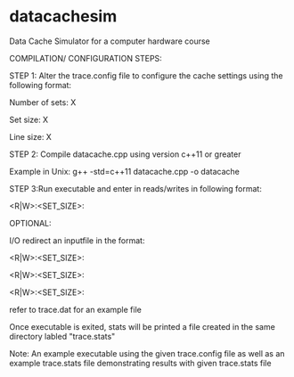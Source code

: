 # datacachesim
Data Cache Simulator for a computer hardware course


COMPILATION/ CONFIGURATION STEPS:

STEP 1: Alter the trace.config file to configure the cache settings using the following format:
  
  Number of sets: X
  
  Set size: X
 
 Line size: X
  
STEP 2: Compile datacache.cpp using version c++11 or greater

Example in Unix: g++ -std=c++11 datacache.cpp -o datacache 
  
STEP 3:Run executable and enter in reads/writes in following format: 
  
  <R|W>:<SET_SIZE>:<HEX ADDRESS>

  
  OPTIONAL:
  
  I/O redirect an inputfile in the format:
  
  <R|W>:<SET_SIZE>:<HEX ADDRESS>
  
  <R|W>:<SET_SIZE>:<HEX ADDRESS>
  
  <R|W>:<SET_SIZE>:<HEX ADDRESS>
    
  refer to trace.dat for an example file 

Once executable is exited, stats will be printed a file created in the same directory labled "trace.stats"

Note: An example executable using the given trace.config file as well as an example trace.stats file demonstrating results with given trace.stats file


